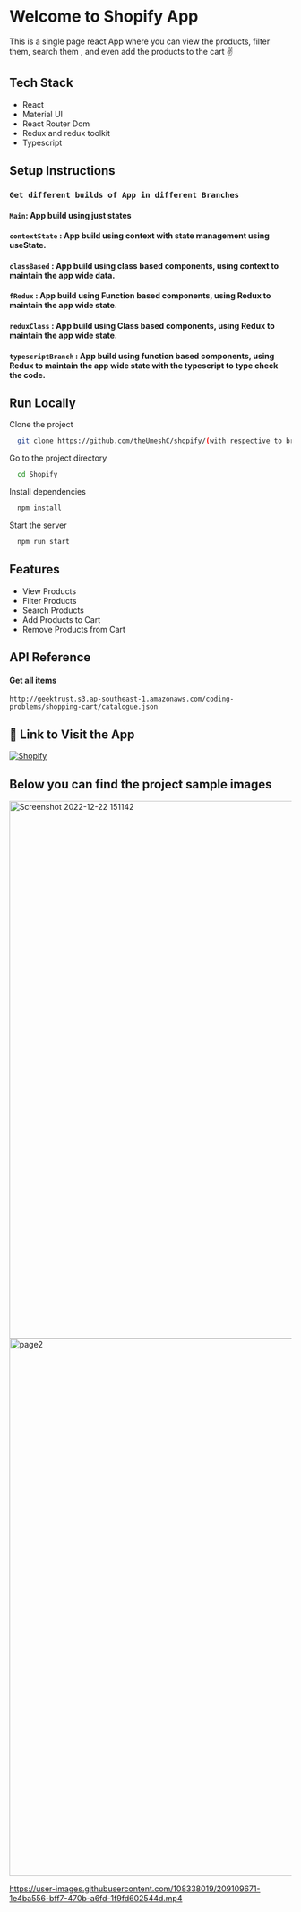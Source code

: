 # Welcome to Shopify App

This is a single page react App where you can view the products, filter them, search them , and even add the products to the cart ✌

## Tech Stack
- React
- Material UI
- React Router Dom
- Redux and redux toolkit
- Typescript 

## Setup Instructions

### `Get different builds of App in different Branches`

#### `Main`: App build using just states  

#### `contextState` : App build using context with state management using useState.

#### `classBased` : App build using class based components, using context to maintain the app wide data.

#### `fRedux` : App build using Function based components, using Redux to maintain the app wide state.

#### `reduxClass` : App build using Class based components, using Redux to maintain the app wide state.

#### `typescriptBranch` : App build using function based components, using Redux to maintain the app wide state with the typescript to type check the code.

## Run Locally

Clone the project

```bash
  git clone https://github.com/theUmeshC/shopify/(with respective to branches).

```

Go to the project directory

```bash
  cd Shopify
```

Install dependencies

```bash
  npm install
```

Start the server

```bash
  npm run start
```

## Features

- View Products
- Filter Products
- Search Products
- Add Products to Cart 
- Remove Products from Cart

## API Reference

#### Get all items

```
http://geektrust.s3.ap-southeast-1.amazonaws.com/coding-problems/shopping-cart/catalogue.json
```
## 🔗 Link to Visit the App 

[![Shopify](https://img.shields.io/badge/Shopify-000?style=for-the-badge&logo=ko-fi&logoColor=blue)](https://shopify-c2d36.web.app)

## Below you can find the project sample images

<img width="960" alt="Screenshot 2022-12-22 151142" src="https://user-images.githubusercontent.com/108338019/209110369-d1ecb957-8dbf-4dd2-a330-927253eebed8.png">


<img width="960" alt="page2" src="https://user-images.githubusercontent.com/108338019/209110506-9aaa0777-a389-4700-9f58-7a3159c6fadb.png">


https://user-images.githubusercontent.com/108338019/209109671-1e4ba556-bff7-470b-a6fd-1f9fd602544d.mp4
